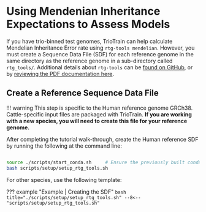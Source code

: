 # Using Mendenian Inheritance Expectations to Assess Models

If you have trio-binned test genomes, TrioTrain can help calculate Mendelian Inheritance Error rate using `rtg-tools mendelian`. However, you must create a Sequence Data File (SDF) for each reference genome in the same directory as the reference genome in a sub-directory called `rtg_tools/`. Additional details about `rtg-tools` can be [found on GitHub](https://github.com/RealTimeGenomics/rtg-tools), or by [reviewing the PDF documentation here](https://cdn.rawgit.com/RealTimeGenomics/rtg-tools/master/installer/resources/tools/RTGOperationsManual.pdf).

## Create a Reference Sequence Data File

!!! warning
    This step is specific to the Human reference genome GRCh38. Cattle-specific input files are packaged with TrioTrain. **If you are working with a new species, you will need to create this file for your reference genome.**

After completing the tutorial walk-through, create the Human reference SDF by running the following at the command line:

```bash

source ./scripts/start_conda.sh     # Ensure the previously built conda env is active
bash scripts/setup/setup_rtg_tools.sh
```

For other species, use the following template:

??? example "Example | Creating the SDF"
    ```bash title="./scripts/setup/setup_rtg_tools.sh"
    --8<-- "scripts/setup/setup_rtg_tools.sh"
    ```


